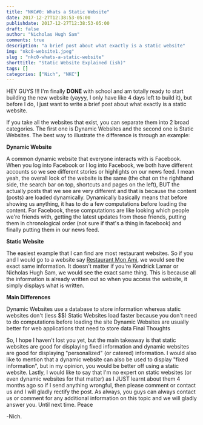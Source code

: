```yaml
---
title: "NKC#0: Whats a Static Website"
date: 2017-12-27T12:38:53-05:00
publishdate: 2017-12-27T12:38:53-05:00
draft: false
author: "Nicholas Hugh Sam"
comments: true
description: "a brief post about what exactly is a static website"
img: "nkc0-website1.jpeg"
slug : "nkc0-whats-a-static-website"
shorttitle: "Static Website Explained (ish)"
tags: []
categories: ["Nich", "NKC"]
---
```

HEY GUYS !!! I'm finally **DONE** with school and am totally ready to start building the new website (yayyy, I only have like 4 days left to build it), but before I do, I just want to write a brief post about what exactly is a static website.

If you take all the websites that exist, you can separate them into 2 broad categories. The first one is Dynamic Websites and the second one is Static Websites. The best way to illustrate the difference is through an example:

**Dynamic Website**

A common dynamic website that everyone interacts with is Facebook. When you log into Facebook or I log into Facebook, we both have different accounts so we see different stories or highlights on our news feed. I mean yeah, the overall look of the website is the same (the chat on the righthand side, the search bar on top, shortcuts and pages on the left), BUT the actually posts that we see are very different and that is because the content (posts) are loaded dynamically. Dynamically basically means that before showing us anything, it has to do a few computations before loading the content. For Facebook, these computations are like looking which people we're friends with, getting the latest updates from those friends, putting them in chronological order (not sure if that's a thing in facebook) and finally putting them in our news feed.

**Static Website**

The easiest example that I can find are most restaurant websites. So if you and I would go to a website say [Restaurant Mon Ami](http://www.restomonami.com/chicken/), we would see the exact same information. It doesn't matter if you're Kendrick Lamar or Nicholas Hugh Sam, we would see the exact same thing. This is because all the information is already written out so when you access the website, it simply displays what is written.

**Main Differences**

Dynamic Websites use a database to store information whereas static websites don't (less $$)
Static Websites load faster because you don't need to do computations before loading the site
Dynamic Websites are usually better for web applications that need to store data
Final Thoughts

So, I hope I haven't lost you yet, but the main takeaway is that static websites are good for displaying fixed information and dynamic websites are good for displaying "personalized" (or catered) information. I would also like to mention that a dynamic website can also be used to display "fixed information", but in my opinion, you would be better off using a static website. Lastly, I would like to say that I'm no expert on static websites (or even dynamic websites for that matter) as I JUST learnt about them 4 months ago so if I send anything wrongful, then please comment or contact us and I will gladly rectify the post. As always, you guys can always contact us or comment for any additional information on this topic and we will gladly answer you. Until next time. Peace

-Nich.
